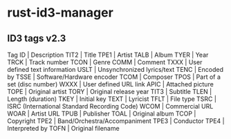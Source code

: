 # rust-id3-manager

## ID3 tags v2.3

Tag ID | Description
TIT2 | Title
TPE1 | Artist
TALB | Album
TYER | Year
TRCK | Track number
TCON | Genre
COMM | Comment
TXXX | User defined text information
USLT | Unsynchronized lyrics/text
TENC | Encoded by
TSSE | Software/Hardware encoder
TCOM | Composer
TPOS | Part of a set (disc number)
WXXX | User defined URL link
APIC | Attached picture
TOPE | Original artist
TORY | Original release year
TIT3 | Subtitle
TLEN | Length (duration)
TKEY | Initial key
TEXT | Lyricist
TFLT | File type
TSRC | ISRC (International Standard Recording Code)
WCOM | Commercial URL
WOAR | Artist URL
TPUB | Publisher
TOAL | Original album
TCOP | Copyright
TPE2 | Band/Orchestra/Accompaniment
TPE3 | Conductor
TPE4 | Interpreted by
TOFN | Original filename
